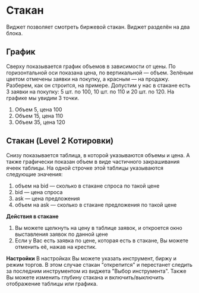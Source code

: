 # Стакан

Виджет позволяет смотреть биржевой стакан. Виджет разделён на два блока.

## **График**

Сверху показывается график объемов в зависимости от цены. По горизонтальной оси показана цена, по вертикальной — объем. Зелёным цветом отмечены заявки на покупку, а красным — на продажу. Разберем, как он строится, на примере. Допустим у нас в стакане есть 3 заявки на покупку: 5 шт. по 100, 10 шт. по 110 и 20 шт. по 120. На графике мы увидим 3 точки.

1. Объем 5, цена 100
2. Объем 15, цена 110
3. Объем 35, цена 120

## **Стакан (Level 2 Котировки)**

Снизу показывается таблица, в которой указываются объемы и цена. А также графически показан объем в виде частичного закрашивания ячеек таблицы. На одной строчке этой таблицы указываются следующие значения:

1. объем на bid — сколько в стакане спроса по такой цене
2. bid — цена спроса
3. ask — цена предложения
4. объем на ask — сколько в стакане предложения по такой цене

**Действия в стакане**

1. Вы можете щелкнуть на цену в таблице заявок, и откроется окно выставления заявок по данной цене
2. Если у Вас есть заявка по цене, которая есть в стакане, Вы можете отменить её, нажав на крестик.

**Настройки** В настройках Вы можете указать инструмент, биржу и режим торгов. В этом случае стакан "открепится" и перестанет следить за последним инструментом из виджета "Выбор инструмента". Также Вы можете изменить глубину стакана и включить/выключить отображение таблицы или графика.
